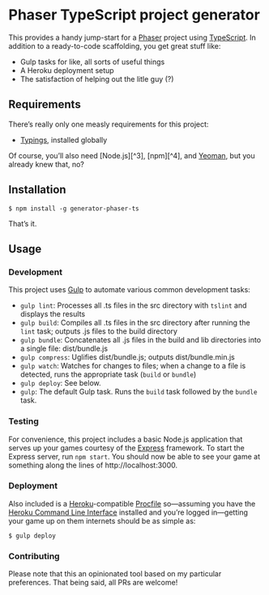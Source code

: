 # Phaser TypeScript project generator

This provides a handy jump-start for a [Phaser][1] project using [TypeScript][2].
In addition to a ready-to-code scaffolding, you get great stuff like:

- Gulp tasks for like, all sorts of useful things
- A Heroku deployment setup
- The satisfaction of helping out the litle guy (?)

## Requirements

There’s really only one measly requirements for this project:

- [Typings][5], installed globally

Of course, you’ll also need [Node.js][^3], [npm][^4], and [Yeoman][11], but you
already knew that, no?

## Installation

    $ npm install -g generator-phaser-ts

That’s it.

## Usage

### Development

This project uses [Gulp][6] to automate various common development tasks:

- `gulp lint`: Processes all .ts files in the src directory with `tslint` and
  displays the results
- `gulp build`: Compiles all .ts files in the src directory after running the
  `lint` task; outputs .js files to the build directory
- `gulp bundle`: Concatenates all .js files in the build and lib directories
  into a single file: dist/bundle.js
- `gulp compress`: Uglifies dist/bundle.js; outputs dist/bundle.min.js
- `gulp watch`: Watches for changes to files; when a change to a file is
  detected, runs the appropriate task (`build` or `bundle`)
- `gulp deploy`: See below.
- `gulp`: The default Gulp task. Runs the `build` task followed by the `bundle`
  task.

###  Testing

For convenience, this project includes a basic Node.js application that serves
up your games courtesy of the [Express][7] framework. To start the Express
server, run `npm start`. You should now be able to see your game at something
along the lines of http://localhost:3000.

### Deployment

Also included is a [Heroku][8]-compatible [Procfile][9] so—assuming you have
the [Heroku Command Line Interface][9] installed and you’re logged in—getting
your game up on them internets should be as simple as:

    $ gulp deploy
    
### Contributing

Please note that this an opinionated tool based on my particular preferences.
That being said, all PRs are welcome!

[1]: http://phaser.io/
[2]: https://www.typescriptlang.org/
[3]: https://nodejs.org/en/
[4]: https://www.npmjs.com/
[5]: https://github.com/typings/typings
[6]: http://gulpjs.com/
[7]: https://expressjs.com/
[8]: https://www.heroku.com/
[9]: https://devcenter.heroku.com/articles/procfile
[10]: https://devcenter.heroku.com/articles/heroku-command-line
[11]: http://yeoman.io/
